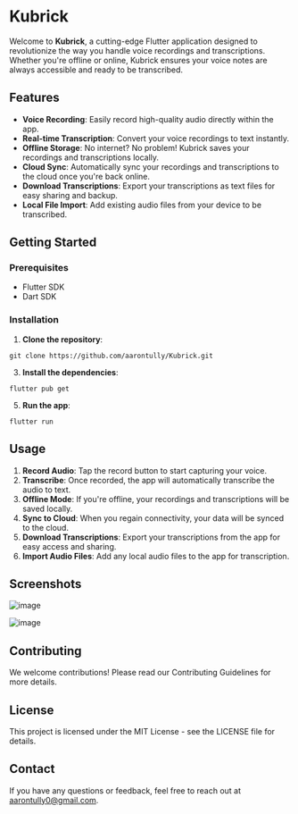 # Kubrick

Welcome to **Kubrick**, a cutting-edge Flutter application designed to revolutionize the way you handle voice recordings and transcriptions. Whether you're offline or online, Kubrick ensures your voice notes are always accessible and ready to be transcribed.

## Features

- **Voice Recording**: Easily record high-quality audio directly within the app.
- **Real-time Transcription**: Convert your voice recordings to text instantly.
- **Offline Storage**: No internet? No problem! Kubrick saves your recordings and transcriptions locally.
- **Cloud Sync**: Automatically sync your recordings and transcriptions to the cloud once you're back online.
- **Download Transcriptions**: Export your transcriptions as text files for easy sharing and backup.
- **Local File Import**: Add existing audio files from your device to be transcribed.

## Getting Started

### Prerequisites

- Flutter SDK
- Dart SDK

### Installation

1. **Clone the repository**:
```
git clone https://github.com/aarontully/Kubrick.git
```
3. **Install the dependencies**:
```
flutter pub get
```
5. **Run the app**:
```
flutter run
```

## Usage

1. **Record Audio**: Tap the record button to start capturing your voice.
2. **Transcribe**: Once recorded, the app will automatically transcribe the audio to text.
3. **Offline Mode**: If you're offline, your recordings and transcriptions will be saved locally.
4. **Sync to Cloud**: When you regain connectivity, your data will be synced to the cloud.
5. **Download Transcriptions**: Export your transcriptions from the app for easy access and sharing.
6. **Import Audio Files**: Add any local audio files to the app for transcription.

## Screenshots

![image](https://github.com/user-attachments/assets/40a55b04-782f-4e6a-a893-bb75cf76d118)

![image](https://github.com/user-attachments/assets/2312b4c9-ca6b-41d8-9ba7-3dcd264a66ec)


## Contributing

We welcome contributions! Please read our Contributing Guidelines for more details.

## License

This project is licensed under the MIT License - see the LICENSE file for details.

## Contact

If you have any questions or feedback, feel free to reach out at aarontully0@gmail.com.
